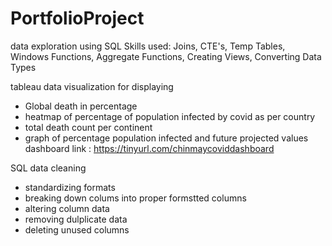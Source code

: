 # PortfolioProject
data exploration using SQL 
Skills used: Joins, CTE's, Temp Tables, Windows Functions, Aggregate Functions, Creating Views, Converting Data Types

tableau data visualization for displaying 
* Global death in percentage
* heatmap of percentage of population infected by covid as per country
* total death count per continent
* graph of percentage population infected and future projected values
dashboard link : https://tinyurl.com/chinmaycoviddashboard

SQL data cleaning 
* standardizing formats
* breaking down colums into proper formstted columns
* altering column data 
* removing dulplicate data
* deleting unused columns 
